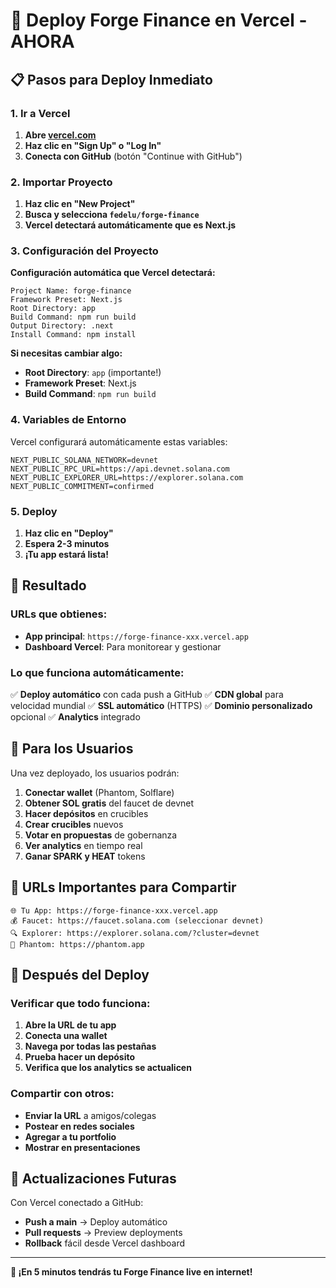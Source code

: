 # 🚀 Deploy Forge Finance en Vercel - AHORA

## 📋 **Pasos para Deploy Inmediato**

### **1. Ir a Vercel**

1. **Abre [vercel.com](https://vercel.com)**
2. **Haz clic en "Sign Up" o "Log In"**
3. **Conecta con GitHub** (botón "Continue with GitHub")

### **2. Importar Proyecto**

1. **Haz clic en "New Project"**
2. **Busca y selecciona `fedelu/forge-finance`**
3. **Vercel detectará automáticamente que es Next.js**

### **3. Configuración del Proyecto**

**Configuración automática que Vercel detectará:**
```
Project Name: forge-finance
Framework Preset: Next.js
Root Directory: app
Build Command: npm run build
Output Directory: .next
Install Command: npm install
```

**Si necesitas cambiar algo:**
- **Root Directory**: `app` (importante!)
- **Framework Preset**: Next.js
- **Build Command**: `npm run build`

### **4. Variables de Entorno**

Vercel configurará automáticamente estas variables:
```
NEXT_PUBLIC_SOLANA_NETWORK=devnet
NEXT_PUBLIC_RPC_URL=https://api.devnet.solana.com
NEXT_PUBLIC_EXPLORER_URL=https://explorer.solana.com
NEXT_PUBLIC_COMMITMENT=confirmed
```

### **5. Deploy**

1. **Haz clic en "Deploy"**
2. **Espera 2-3 minutos**
3. **¡Tu app estará lista!**

## 🎯 **Resultado**

### **URLs que obtienes:**
- **App principal**: `https://forge-finance-xxx.vercel.app`
- **Dashboard Vercel**: Para monitorear y gestionar

### **Lo que funciona automáticamente:**
✅ **Deploy automático** con cada push a GitHub
✅ **CDN global** para velocidad mundial
✅ **SSL automático** (HTTPS)
✅ **Dominio personalizado** opcional
✅ **Analytics** integrado

## 📱 **Para los Usuarios**

Una vez deployado, los usuarios podrán:

1. **Conectar wallet** (Phantom, Solflare)
2. **Obtener SOL gratis** del faucet de devnet
3. **Hacer depósitos** en crucibles
4. **Crear crucibles** nuevos
5. **Votar en propuestas** de gobernanza
6. **Ver analytics** en tiempo real
7. **Ganar SPARK y HEAT** tokens

## 🔗 **URLs Importantes para Compartir**

```
🌐 Tu App: https://forge-finance-xxx.vercel.app
💰 Faucet: https://faucet.solana.com (seleccionar devnet)
🔍 Explorer: https://explorer.solana.com/?cluster=devnet
📱 Phantom: https://phantom.app
```

## 🚀 **Después del Deploy**

### **Verificar que todo funciona:**
1. **Abre la URL de tu app**
2. **Conecta una wallet**
3. **Navega por todas las pestañas**
4. **Prueba hacer un depósito**
5. **Verifica que los analytics se actualicen**

### **Compartir con otros:**
- **Enviar la URL** a amigos/colegas
- **Postear en redes sociales**
- **Agregar a tu portfolio**
- **Mostrar en presentaciones**

## 🔄 **Actualizaciones Futuras**

Con Vercel conectado a GitHub:
- **Push a main** → Deploy automático
- **Pull requests** → Preview deployments
- **Rollback** fácil desde Vercel dashboard

---

**🎉 ¡En 5 minutos tendrás tu Forge Finance live en internet!**
